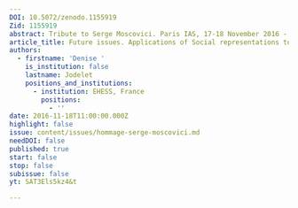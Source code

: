 ```yaml
---
DOI: 10.5072/zenodo.1155919
Zid: 1155919
abstract: Tribute to Serge Moscovici. Paris IAS, 17-18 November 2016 - Session 8
article_title: Future issues. Applications of Social representations to education and health
authors:
  - firstname: 'Denise '
    is_institution: false
    lastname: Jodelet
    positions_and_institutions:
      - institution: EHESS, France
        positions:
          - ''
date: 2016-11-18T11:00:00.000Z
highlight: false
issue: content/issues/hommage-serge-moscovici.md
needDOI: false
published: true
start: false
stop: false
subissue: false
yt: SAT3Els5kz4&t

---
```


<Youtube yt="SAT3Els5kz4&t" caption="Future issues Applications of Social representations to education and health"></Youtube>
